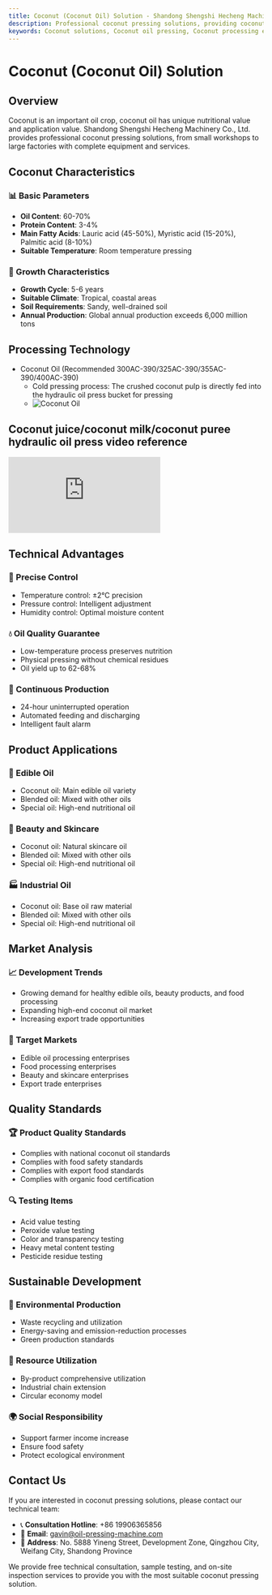 ```yaml
---
title: Coconut (Coconut Oil) Solution - Shandong Shengshi Hecheng Machinery Co., Ltd.
description: Professional coconut pressing solutions, providing coconut oil processing equipment and technical services, oil content 60-70%, rich in lauric acid, using cold pressing process to preserve nutrition, meeting healthy edible oil and beauty product needs.
keywords: Coconut solutions, Coconut oil pressing, Coconut processing equipment, Coconut oil production line, Coconut cold pressing process, Coconut oil press, Coconut oil extraction, Coconut oilseed processing, Coconut oil pressing equipment, Coconut oil production equipment
---
```


# Coconut (Coconut Oil) Solution

## Overview

Coconut is an important oil crop, coconut oil has unique nutritional value and application value. Shandong Shengshi Hecheng Machinery Co., Ltd. provides professional coconut pressing solutions, from small workshops to large factories with complete equipment and services.

## Coconut Characteristics

### 📊 Basic Parameters
- **Oil Content**: 60-70%
- **Protein Content**: 3-4%
- **Main Fatty Acids**: Lauric acid (45-50%), Myristic acid (15-20%), Palmitic acid (8-10%)
- **Suitable Temperature**: Room temperature pressing

### 🌱 Growth Characteristics
- **Growth Cycle**: 5-6 years
- **Suitable Climate**: Tropical, coastal areas
- **Soil Requirements**: Sandy, well-drained soil
- **Annual Production**: Global annual production exceeds 6,000 million tons

## Processing Technology

+  Coconut Oil (Recommended 300AC-390/325AC-390/355AC-390/400AC-390)
     + Cold pressing process: The crushed coconut pulp is directly fed into the hydraulic oil press bucket for pressing
     +  ![Coconut Oil](/images/椰蓉Coconut%20puree冷榨工艺.png)
## Coconut juice/coconut milk/coconut puree hydraulic oil press video reference

<div class="video-container">
  <iframe src="https://www.youtube.com/embed/O17xVfT6-Sg" frameborder="0" allow="accelerometer; autoplay; clipboard-write; encrypted-media; gyroscope; picture-in-picture" allowfullscreen></iframe>
</div>


## Technical Advantages

### 🎯 Precise Control
- Temperature control: ±2℃ precision
- Pressure control: Intelligent adjustment
- Humidity control: Optimal moisture content

### 💧 Oil Quality Guarantee
- Low-temperature process preserves nutrition
- Physical pressing without chemical residues
- Oil yield up to 62-68%

### 🔄 Continuous Production
- 24-hour uninterrupted operation
- Automated feeding and discharging
- Intelligent fault alarm

## Product Applications

### 🍳 Edible Oil
- Coconut oil: Main edible oil variety
- Blended oil: Mixed with other oils
- Special oil: High-end nutritional oil

### 💄 Beauty and Skincare
- Coconut oil: Natural skincare oil
- Blended oil: Mixed with other oils
- Special oil: High-end nutritional oil

### 🏭 Industrial Oil
- Coconut oil: Base oil raw material
- Blended oil: Mixed with other oils
- Special oil: High-end nutritional oil

## Market Analysis

### 📈 Development Trends
- Growing demand for healthy edible oils, beauty products, and food processing
- Expanding high-end coconut oil market
- Increasing export trade opportunities

### 🎯 Target Markets
- Edible oil processing enterprises
- Food processing enterprises
- Beauty and skincare enterprises
- Export trade enterprises

## Quality Standards

### 🏆 Product Quality Standards
- Complies with national coconut oil standards
- Complies with food safety standards
- Complies with export food standards
- Complies with organic food certification

### 🔍 Testing Items
- Acid value testing
- Peroxide value testing
- Color and transparency testing
- Heavy metal content testing
- Pesticide residue testing

## Sustainable Development

### 🌱 Environmental Production
- Waste recycling and utilization
- Energy-saving and emission-reduction processes
- Green production standards

### 🔄 Resource Utilization
- By-product comprehensive utilization
- Industrial chain extension
- Circular economy model

### 🌍 Social Responsibility
- Support farmer income increase
- Ensure food safety
- Protect ecological environment

## Contact Us

If you are interested in coconut pressing solutions, please contact our technical team:

- 📞 **Consultation Hotline**: +86 19906365856
- 📧 **Email**: gavin@oil-pressing-machine.com
- 📍 **Address**: No. 5888 Yineng Street, Development Zone, Qingzhou City, Weifang City, Shandong Province

We provide free technical consultation, sample testing, and on-site inspection services to provide you with the most suitable coconut pressing solution.